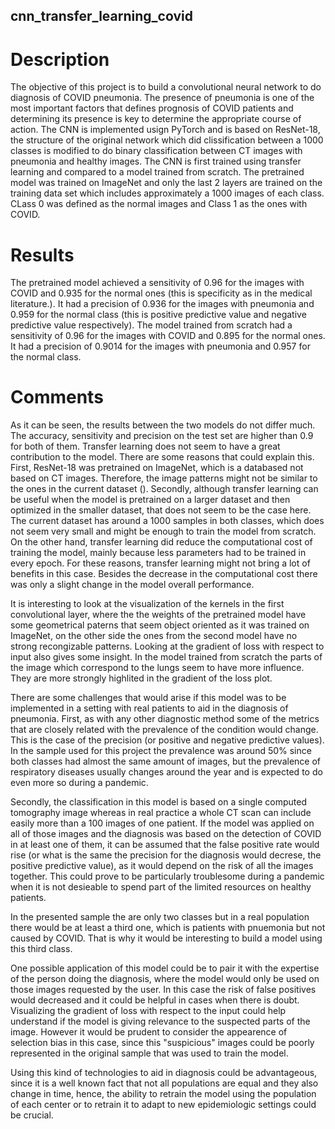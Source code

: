 ## cnn_transfer_learning_covid

# Description
The objective of this project is to build a convolutional neural network to do diagnosis of COVID pneumonia.
The presence of pneumonia is one of the most important factors that defines prognosis of COVID patients and determining its presence is key to determine the appropriate course of action.
The CNN is implemented usign PyTorch and is based on ResNet-18, the structure of the original network which did clissification between a 1000 classes is modified to do binary classification between CT images with pneumonia and healthy images.
The CNN is first trained using transfer learning and compared to a model trained from scratch. 
The pretrained model was trained on ImageNet and only the last 2 layers are trained on the training data set which includes approximately a 1000 images of each class.
CLass 0 was defined as the normal images and Class 1 as the ones with COVID.

# Results
The pretrained model achieved a sensitivity of 0.96 for the images with COVID and 0.935 for the normal ones (this is specificity as in the medical literature.).
It had a precision of 0.936 for the images with pneumonia and 0.959 for the normal class (this is positive predictive value and negative predictive value respectively).
The model trained from scratch had a sensitivity of 0.96 for the images with COVID and 0.895 for the normal ones.
It had a precision of 0.9014 for the images with pneumonia and 0.957 for the normal class.


# Comments
As it can be seen, the results between the two models do not differ much. The accuracy, sensitivity and precision on the test set are higher than 0.9 for both of them. Transfer learning does not seem to have a great contribution to the model. There are some reasons that could explain this. First, ResNet-18 was pretrained on ImageNet, which is a databased not based on CT images. Therefore, the image patterns might not be similar to the ones in the current dataset (). Secondly, although transfer learning can be useful when the model is pretrained on a larger dataset and then optimized in the smaller dataset, that does not seem to be the case here. The current dataset has around a 1000 samples in both classes, which does not seem very small and might be enough to train the model from scratch. On the other hand, transfer learning did reduce the computational cost of training the model, mainly because less parameters had to be trained in every epoch. For these reasons, transfer learning might not bring a lot of benefits in this case. Besides the decrease in the computational cost there was only a slight change in the model overall performance.

It is interesting to look at the visualization of the kernels in the first convolutional layer, where the the weights of the pretrained model have some geometrical paterns that seem object oriented as it was trained on ImageNet, on the other side the ones from the second model have no strong recongizable patterns.
Looking at the gradient of loss with respect to input also gives some insight. In the model trained from scratch the parts of the image which correspond to the lungs seem to have more influence. They are more strongly highlited in the gradient of the loss plot.

There are some challenges that would arise if this model was to be implemented in a setting with real patients to aid in the diagnosis of pneumonia. First, as with any other diagnostic method some of the metrics that are closely related with the prevalence of the condition would change. This is the case of the precision (or positive and negative predictive values).  In the sample used for this project the prevalence was around 50% since both classes had almost the same amount of images, but the prevalence of respiratory diseases usually changes around the year and is expected to do even more so during a pandemic.

Secondly, the classification in this model is based on a single computed tomography image whereas in real practice a whole CT scan can include easily more than a 100 images of one patient. If the model was applied on all of those images and the diagnosis was based on the detection of COVID in at least one of them, it can be assumed that the false positive rate would rise (or what is the same the precision for the diagnosis would decrese, the positive predictive value), as it would depend on the risk of all the images together. This could prove to be particularly troublesome during a pandemic when it is not desieable to spend part of the limited resources on healthy patients.

In the presented sample the are only two classes but in a real population there would be at least a third one, which is patients with pnuemonia but not caused by COVID. That is why it would be interesting to build a model using this third class.

One possible application of this model could be to pair it with the expertise of the person doing the diagnosis, where the model would only be used on those images requested by the user. In this case the risk of false positives would decreased and it could be helpful in cases when there is doubt. Visualizing the gradient of loss with respect to the input could help understand if the model is giving relevance to the suspected parts of the image. However it would be prudent to consider the appearence of selection bias in this case, since this "suspicious" images could be poorly represented in the original sample that was used to train the model.

Using this kind of technologies to aid in diagnosis could be advantageous, since it is a well known fact that not all populations are equal and they also change in time, hence, the ability to retrain the model using the population of each center or to retrain it to adapt to new epidemiologic settings could be crucial.
